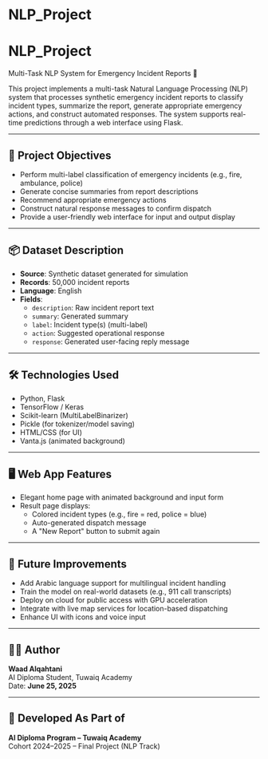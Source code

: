 # NLP_Project

# NLP_Project

Multi-Task NLP System for Emergency Incident Reports 🚨

This project implements a multi-task Natural Language Processing (NLP) system that processes synthetic emergency incident reports to classify incident types, summarize the report, generate appropriate emergency actions, and construct automated responses. The system supports real-time predictions through a web interface using Flask.

---

## 🧠 Project Objectives

- Perform multi-label classification of emergency incidents (e.g., fire, ambulance, police)
- Generate concise summaries from report descriptions
- Recommend appropriate emergency actions
- Construct natural response messages to confirm dispatch
- Provide a user-friendly web interface for input and output display

---

## 📦 Dataset Description

- **Source**: Synthetic dataset generated for simulation
- **Records**: 50,000 incident reports
- **Language**: English
- **Fields**:
  - `description`: Raw incident report text
  - `summary`: Generated summary
  - `label`: Incident type(s) (multi-label)
  - `action`: Suggested operational response
  - `response`: Generated user-facing reply message

---

## 🛠️ Technologies Used

- Python, Flask
- TensorFlow / Keras
- Scikit-learn (MultiLabelBinarizer)
- Pickle (for tokenizer/model saving)
- HTML/CSS (for UI)
- Vanta.js (animated background)

---

## 🖥️ Web App Features

- Elegant home page with animated background and input form
- Result page displays:
  - Colored incident types (e.g., fire = red, police = blue)
  - Auto-generated dispatch message
  - A "New Report" button to submit again

---

## 🧩 Future Improvements

- Add Arabic language support for multilingual incident handling
- Train the model on real-world datasets (e.g., 911 call transcripts)
- Deploy on cloud for public access with GPU acceleration
- Integrate with live map services for location-based dispatching
- Enhance UI with icons and voice input

---

## 👩‍💻 Author

**Waad Alqahtani**  
AI Diploma Student, Tuwaiq Academy  
Date: **June 25, 2025**

---

## 🏫 Developed As Part of

**AI Diploma Program – Tuwaiq Academy**  
Cohort 2024–2025 – Final Project (NLP Track)
